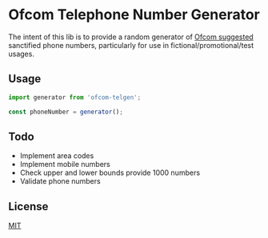 # Ofcom Telephone Number Generator

The intent of this lib is to provide a random generator of [Ofcom suggested](https://www.ofcom.org.uk/phones-telecoms-and-internet/information-for-industry/numbering/numbers-for-drama) sanctified phone numbers, particularly for use in fictional/promotional/test usages.

## Usage

```javascript
import generator from 'ofcom-telgen';

const phoneNumber = generator();
```

## Todo

- Implement area codes
- Implement mobile numbers
- Check upper and lower bounds provide 1000 numbers
- Validate phone numbers

## License

[MIT](https://opensource.org/licenses/MIT)
